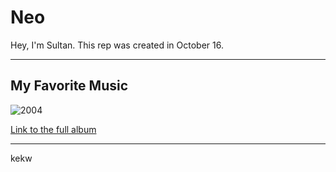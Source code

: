 # Neo
Hey, I'm Sultan.
This rep was created in October 16.

---

## My Favorite Music

![2004][logo]

[logo]: https://n1s1.elle.ru/d5/76/1f/d5761f5b78989423672d71b8f2a4695f/1200x600_0xac120003_10055038871577200700.jpg "2004"

[Link to the full album](https://www.youtube.com/watch?v=Wpy77MPIHoo&ab_channel=rap)

---

kekw
